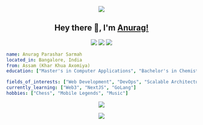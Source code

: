 <p align="center">
  <img src="https://capsule-render.vercel.app/api?type=waving&color=gradient&height=100&section=header"/>
</p>

<h2 align="center">Hey there 👋, I'm <a href="https://github.com/anuragpsarmah">Anurag!</a></h2>

<p align="center">
  <a href="https://twitter.com/anuragpsarmah"><img src="https://img.shields.io/badge/-Twitter-00acee?style=flat-square&logo=Twitter&logoColor=white"/></a>
  <a href="https://linkedin.com/in/anuragpsarmah"><img src="https://img.shields.io/badge/-LinkedIn-0e76a8?style=flat-square&logo=Linkedin&logoColor=white"/></a>
  <a href="https://instagram.com/_anuragsarmah/"><img src="https://img.shields.io/badge/-Instagram-e4405f?style=flat-square&logo=Instagram&logoColor=white"/></a>
</p>

```yaml
name: Anurag Parashar Sarmah
located_in: Bangalore, India
from: Assam (Khar Khua Axomiya)
education: ["Master's in Computer Applications", "Bachelor's in Chemistry"]

fields_of_interests: ["Web Development", "DevOps", "Scalable Architecture"]
currently_learning: ["Web3", "NextJS", "GoLang"]
hobbies: ["Chess", "Mobile Legends", "Music"]
```

<p align="center"><a align="center" href="https://github.com/anuraghazra/github-readme-stats"><img align="center" src="https://github-readme-stats.vercel.app/api/top-langs/?username=anuragpsarmah&layout=compact&theme=dark&hide_border=true" /></a></p>

<p align="center">
  <img src="https://capsule-render.vercel.app/api?type=waving&color=gradient&height=60&section=footer"/>
</p>
